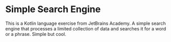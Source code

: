 # Simple Search Engine

This is a Kotlin language exercise from JetBrains Academy. A simple search engine that processes a limited collection of data and searches it for a word or a phrase. Simple but cool.  
